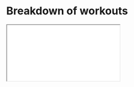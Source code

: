 # Breakdown of workouts

<iframe src="workout breakdown.class.violet.html" />

The most complex, detailed breakdown of a workout
